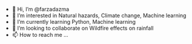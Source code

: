 - 👋 Hi, I’m @farzadazma
- 👀 I’m interested in Natural hazards, Climate change, Machine learning
- 🌱 I’m currently learning Python, Machine learning
- 💞️ I’m looking to collaborate on Wildfire effects on rainfall
- 📫 How to reach me ...

<!---
farzadazma/farzadazma is a ✨ special ✨ repository because its `README.md` (this file) appears on your GitHub profile.
You can click the Preview link to take a look at your changes.
--->
